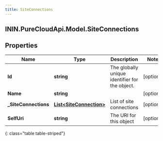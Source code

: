 ```yaml
---
title: SiteConnections
---
```

## ININ.PureCloudApi.Model.SiteConnections

## Properties

|Name | Type | Description | Notes|
|------------ | ------------- | ------------- | -------------|
| **Id** | **string** | The globally unique identifier for the object. | [optional] |
| **Name** | **string** |  | [optional] |
| **_SiteConnections** | [**List&lt;SiteConnection&gt;**](SiteConnection.html) | List of site connections | [optional] |
| **SelfUri** | **string** | The URI for this object | [optional] |
{: class="table table-striped"}


